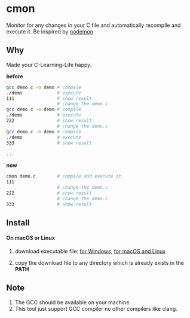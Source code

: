 # cmon

Monitor for any changes in your C file and automatically recompile and execute it. Be inspired by [nodemon](https://github.com/remy/nodemon)


## Why

Made your C-Learning-Life happy.

**before**

```sh
gcc demo.c -o demo # compile
./demo             # execute
111                # show result
                   # change the demo.c
gcc demo.c -o demo # compile
./demo             # execute
222                # show result
                   # change the demo.c
gcc demo.c -o demo # compile
./demo             # execute
333                # show result
  
...  
```

**now**

```sh
cmon demo.c        # compile and execute it
111 
                   # change the demo.c
222                # show result
                   # change the demo.c
333                # show result
```

## Install

#### On macOS or Linux

1. download executable file: [for Windows](), [for macOS and Linux]()

2. copy the download file to any directory which is already exists in the **PATH** 

## Note

1. The GCC should be available on your machine.
2. This tool just support GCC compiler no other compilers like clang.